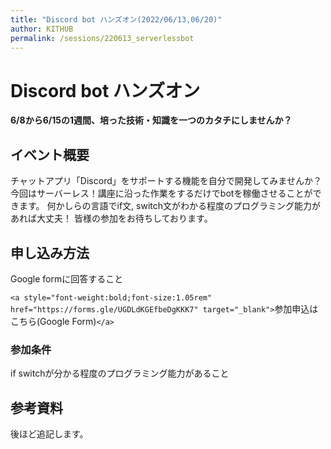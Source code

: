 ```yaml
---
title: "Discord bot ハンズオン(2022/06/13,06/20)"
author: KITHUB
permalink: /sessions/220613_serverlessbot
---
```

# Discord bot ハンズオン

**6/8から6/15の1週間、培った技術・知識を一つのカタチにしませんか？**

## イベント概要

チャットアプリ「Discord」をサポートする機能を自分で開発してみませんか？
今回はサーバーレス！講座に沿った作業をするだけでbotを稼働させることができます。
何かしらの言語でif文, switch文がわかる程度のプログラミング能力があれば大丈夫！
皆様の参加をお待ちしております。

## 申し込み方法

Google formに回答すること

`<a style="font-weight:bold;font-size:1.05rem" href="https://forms.gle/UGDLdKGEfbeDgKKK7" target="_blank">`参加申込はこちら(Google
Form)`</a>`

### 参加条件

if switchが分かる程度のプログラミング能力があること


## 参考資料

後ほど追記します。

